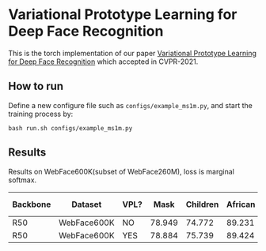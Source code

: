 
# Variational Prototype Learning for Deep Face Recognition

This is the torch implementation of our paper  [Variational Prototype Learning for Deep Face Recognition](https://openaccess.thecvf.com/content/CVPR2021/papers/Deng_Variational_Prototype_Learning_for_Deep_Face_Recognition_CVPR_2021_paper.pdf) which accepted in CVPR-2021.

## How to run

Define a new configure file such as `configs/example_ms1m.py`, and start the training process by:

``
bash run.sh configs/example_ms1m.py
``

## Results

Results on WebFace600K(subset of WebFace260M), loss is marginal softmax.

| Backbone   | Dataset    | VPL? | Mask   | Children | African | Caucasian | South Asian | East Asian | MR-All    | 
|------------|------------|------------|--------|----------|---------|-----------|-------------|------------|--------|
| R50  | WebFace600K  | NO | 78.949 | 74.772   | 89.231  | 94.114    | 92.308      | 73.765     | 90.591 | 
| R50  | WebFace600K  | YES | 78.884 | 75.739   | 89.424  | 94.220    | 92.609      | 74.365     | 90.942 | 
